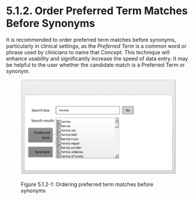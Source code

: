 # 5.1.2. Order Preferred Term Matches Before Synonyms

It is recommended to order preferred term matches before synonyms, particularly in clinical settings, as the _Preferred Term_ is a common word or phrase used by clinicians to name that _Concept_. This technique will enhance usability and significantly increase the speed of data entry. It may be helpful to the user whether the candidate match is a Preferred Term or synonym. 

<figure><img src="../../images/52170504.png" alt="" title=""><figcaption><p>Figure 5.1.2-1: Ordering preferred term matches before synonyms</p></figcaption></figure>

